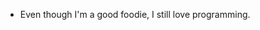 - Even though I'm a good foodie, I still love programming.

<!---
ChenWeilinx/ChenWeilinx is a ✨ special ✨ repository because its `README.md` (this file) appears on your GitHub profile.
You can click the Preview link to take a look at your changes.
--->
